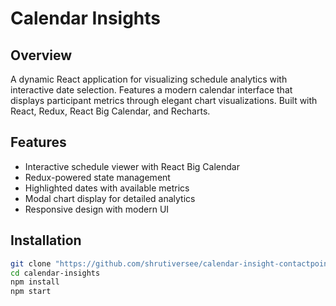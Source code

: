 # Calendar Insights

## Overview

A dynamic React application for visualizing schedule analytics with interactive date selection. Features a modern calendar interface that displays participant metrics through elegant chart visualizations. Built with React, Redux, React Big Calendar, and Recharts.

## Features

- Interactive schedule viewer with React Big Calendar
- Redux-powered state management
- Highlighted dates with available metrics
- Modal chart display for detailed analytics
- Responsive design with modern UI

## Installation

```bash
git clone "https://github.com/shrutiversee/calendar-insight-contactpoint360.git"
cd calendar-insights
npm install
npm start
```
